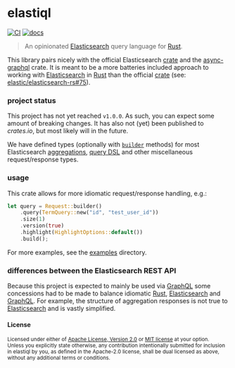 # elastiql

[![CI](https://github.com/voxjar/elastiql/workflows/CI/badge.svg)](https://github.com/voxjar/elastiql/actions)
[![docs](https://img.shields.io/badge/docs-master-blue.svg)](http://voxjar.github.io/elastiql/)

> An opinionated [Elasticsearch] query language for [Rust].

This library pairs nicely with the official Elasticsearch [crate] and the
[async-graphql] crate. It is meant to be a more batteries included approach to
working with [Elasticsearch] in [Rust] than the official [crate] (see:
[elastic/elasticsearch-rs#75]).

### project status

This project has not yet reached `v1.0.0`. As such, you can expect some amount
of breaking changes. It has also not (yet) been published to _crates.io_, but
most likely will in the future.

We have defined types (optionally with [`builder`] methods) for most
Elasticsearch [aggregations], [query DSL] and other miscellaneous
request/response types.

### usage

This crate allows for more idiomatic request/response handling, e.g.:

```rust
let query = Request::builder()
    .query(TermQuery::new("id", "test_user_id"))
    .size(1)
    .version(true)
    .highlight(HighlightOptions::default())
    .build();
```

For more examples, see the [examples](examples) directory.

### differences between the Elasticsearch REST API

Because this project is expected to mainly be used via [GraphQL] some
concessions had to be made to balance idiomatic [Rust], [Elasticsearch] and
[GraphQL]. For example, the structure of aggregation responses is not true to
[Elasticsearch] and is vastly simplified.

#### License

<sup>
Licensed under either of <a href="LICENSE-APACHE">Apache License, Version
2.0</a> or <a href="LICENSE-MIT">MIT license</a> at your option.
</sup>

<br>

<sub>
Unless you explicitly state otherwise, any contribution intentionally submitted
for inclusion in elastiql by you, as defined in the Apache-2.0 license, shall be
dual licensed as above, without any additional terms or conditions.
</sub>

[`builder`]: https://crates.io/crates/typed-builder
[aggregations]: https://www.elastic.co/guide/en/elasticsearch/reference/current/search-aggregations.html
[async-graphql]: https://crates.io/crates/async-graphql
[crate]: https://crates.io/crates/elasticsearch
[elasticsearch]: https://www.elastic.co/guide/en/elasticsearch/reference/current/index.html
[graphql]: https://graphql.org/
[query dsl]: https://www.elastic.co/guide/en/elasticsearch/reference/current/query-dsl.html
[rust]: https://www.rust-lang.org/
[elastic/elasticsearch-rs#75]: https://github.com/elastic/elasticsearch-rs/issues/75
